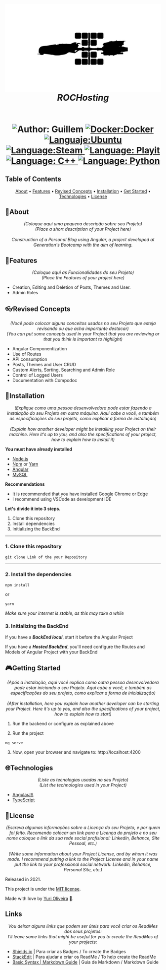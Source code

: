 <h1 align="center">
	<img src=https://github.com/DonBaguette/ROCHosting/blob/main/HULL%20B.png?raw=true
  <p align="center">
        <em>
            ROCHosting<br>
            <br><br>
        </em>
        <img src="https://img.shields.io/static/v1?label=Autor&message=Guillem&color=00ba6d&style=for-the-badge&logo=LinkedIn" alt="Author: Guillem">
    </a>
    <a href="#">
        <img src="https://img.shields.io/static/v1?label=MV&message=Docker&color=blue&style=for-the-badge&logo=Docker" alt="Docker:Docker">
    </a>
    <a href="#">
        <img src="https://img.shields.io/static/v1?label=SO&message=Ubuntu&color=orange&style=for-the-badge&logo=Ubuntu" alt="Languaje:Ubuntu  ">
    </a>
  <br>
    <a  href="#">
      <img  src="https://img.shields.io/static/v1?label=PDEG&message=Steam&color=2a475e&style=for-the-badge&logo=Steam"  alt="Language:Steam">
    </a>
    <a href="#">
      <img  src="https://img.shields.io/static/v1?label=Tunel&message=Playit.gg&color=563d7c&style=for-the-badge&logo=Play"  alt="Language: Playit">
    </a>
    <a href="#">
        <img src="https://img.shields.io/static/v1?label=Languaje&message=C++ &color=red&style=for-the-badge&logo=C" alt="Language: C++">
    </a>
    <a href="#">
		<img  src="https://img.shields.io/static/v1?label=Languaje&message=Python&color=ffde21&style=for-the-badge&logo=Python"  alt="Language: Python">
	</a>
    </p>
</div>

## Table of Contents

<p align="center">
 <a href="#about">About</a> •
 <a href="#features">Features</a> •
 <a href="#revised-concepts">Revised Concepts</a> • 
 <a href="#installation">Installation</a> • 
 <a href="#getting-started">Get Started</a> • 
 <a href="#technologies">Technologies</a> • 
 <a href="#license">License</a>
</p>

## 📌About

<div>
    <p align="center">
    <em>
        (Coloque aqui uma pequena descrição sobre seu Projeto)<br>
        (Place a short description of your Project here)<br><br>
        Construction of a Personal Blog using Angular, a project developed at Generation's Bootcamp with the aim of learning.
    </em>
    </p>
</div>

## 🚀Features

 <p align="center">
    <em>
        (Coloque aqui as Funcionalidades do seu Projeto)<br>
        (Place the Features of your project here)<br>
    </em>
 </p>

- Creation, Editing and Deletion of Posts, Themes and User.
- Admin Roles

## 👓Revised Concepts

 <p align="center">
    <em>
        (Você pode colocar alguns conceitos usados no seu Projeto que esteja revisando ou que acha importante destacar)<br>
        (You can put some concepts used in your Project that you are reviewing or that you think is important to highlight)<br>
    </em>
 </p>

- Angular Componentization
- Use of Routes
- API consumption
- Posts, Themes and User CRUD
- Custom Alerts, Sorting, Searching and Admin Role
- Control of Logged Users
- Documentation with Compodoc
## 📕Installation

<p align="center">
    <em>
        (Explique como uma pessoa desenvolvedora pode estar fazendo a instalação do seu Projeto em outra máquina. Aqui cabe a você, e também as especificações do seu projeto, como explicar a forma de instalação)<br><br>
        (Explain how another developer might be installing your Project on their machine. Here it's up to you, and also the specifications of your project, how to explain how to install it)<br>
    </em>
</p>

**You must have already installed**
- [Node.js](https://nodejs.org/en/)
- [Npm](https://www.npmjs.com/) or [Yarn](https://yarnpkg.com/)
- [Angular](https://angular.io/guide/setup-local)
- [MySQL](https://dev.mysql.com/downloads/)

**Recommendations**
-   It is recommended that you have installed Google Chrome or Edge
-   I recommend using VSCode as development IDE

**Let's divide it into 3 steps.**
1. Clone this repository
2. Install dependencies
3. Initializing the BackEnd
  ---
### 1. Clone this repository
```
git clone Link of the your Repository 
```
---
### 2. Install the dependencies
```
npm install
```
or
```
yarn
```

*Make sure your internet is stable, as this may take a while* 

### 3. Initializing the BackEnd

If you have a ***BackEnd local***, start it before the Angular Project

If you have a ***Hosted BackEnd***, you'll need configure the Routes and Models of Angular Project with your BackEnd 

## 🎮Getting Started

<p align="center">
    <em>
        (Após a instalação, aqui você explica como outra pessoa desenvolvedora pode estar iniciando o seu Projeto. Aqui cabe a você, e também as especificações do seu projeto, como explicar a forma de inicialização)<br><br>
        (After installation, here you explain how another developer can be starting your Project. Here it's up to you, and also the specifications of your project, how to explain how to start)<br>
    </em>
</p>

1. Run the backend or configure as explained above 

2. Run the project
```
ng serve
```
3. Now, open your browser and navigate to: http://localhost:4200

## 🌐Technologies

<p align="center">
    <em>
        (Liste as tecnologias usadas no seu Projeto)<br>
        (List the technologies used in your Project)<br>
    </em>
</p>

- [AngularJS](https://angular.io/)
- [TypeScript](https://www.typescriptlang.org/)

## 📝License

<p align="center">
    <em>
        (Escreva algumas informações sobre a Licença do seu Projeto, e por quem foi feito. Recomendo colocar um link para a Licença do projeto e no seu nome coloque o link da sua rede social profisional: Linkedin, Behance, Site Pessoal, etc.)<br><br>
        (Write some information about your Project License, and by whom it was made. I recommend putting a link to the Project License and in your name put the link to your professional social network: Linkedin, Behance, Personal Site, etc.)<br>
    </em>
</p>

Released in 2021.

This project is under the [MIT license](https://github.com/Yuri-stack/ReadMe/blob/main/LICENSE).

Made with love by [Yuri Oliveira](https://github.com/Yuri-stack) 🚀.

##  Links

<p align="center">
    <em>
        Vou deixar alguns links que podem ser úteis para você criar os ReadMes dos seus projetos:<br>
        I'll leave some links that might be useful for you to create the ReadMes of your projects:<br>
    </em>
</p>

- [Shields.io](https://shields.io/) | Para criar as Badges / To create the Badges
- [StackEdit](https://stackedit.io/app#) | Para ajudar a criar os ReadMe / To help create the ReadMe
- [Basic Syntax | Markdown Guide](https://www.markdownguide.org/basic-syntax/) | Guia de Markdown / Markdown Guide
